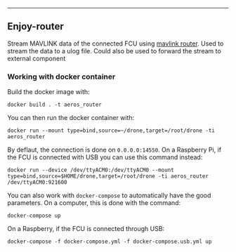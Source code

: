 -----------------------
 Enjoy-router
-----------------------

Stream MAVLINK data of the connected FCU using [mavlink router](https://github.com/mavlink-router/mavlink-router). Used to stream the data 
to a ulog file. Could also be used to forward the stream to external component

### Working with docker container

Build the docker image with:
```
docker build . -t aeros_router
```

You can then run the docker container with:
```
docker run --mount type=bind,source=~/drone,target=/root/drone -ti aeros_router
```

By deflaut, the connection is done on ``0.0.0.0:14550``. On a Raspberry Pi, if the FCU is connected with USB you can use this command instead:
```
docker run --device /dev/ttyACM0:/dev/ttyACM0 --mount type=bind,source=$HOME/drone,target=/root/drone -ti aeros_router /dev/ttyACM0:921600
```

You can also work with ``docker-compose`` to automatically have the good parameters. On a computer, this is done with the command:
```
docker-compose up
```

On a Raspberry, if the FCU is connected through USB:
```
docker-compose -f docker-compose.yml -f docker-compose.usb.yml up
```
